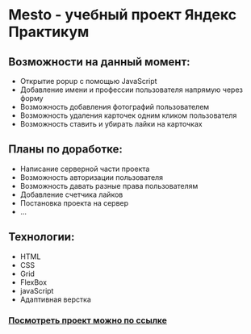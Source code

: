 # Mesto - учебный проект Яндекс Практикум
## Возможности на данный момент:
* Открытие popup с помощью JavaScript
* Добавление имени и профессии пользователя напрямую через форму
* Возможность добавления фотографий пользователем
* Возможность удаления карточек одним кликом пользователя
* Возможность ставить и убирать лайки на карточках

## Планы по доработке:
* Написание серверной части проекта
* Возможность авторизации пользователя
* Возможность давать разные права пользователям
* Добавление счетчика лайков
* Постановка проекта на сервер
* ...

## Технологии:
* HTML
* CSS
* Grid
* FlexBox
* javaScript
* Адаптивная верстка

### [Посмотреть проект можно по ссылке](https://vmazikov.github.io/mesto/)
